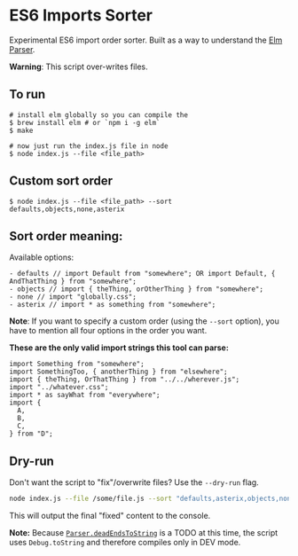 # ES6 Imports Sorter

Experimental ES6 import order sorter. Built as a way to understand the [Elm Parser](https://package.elm-lang.org/packages/elm/parser/latest/Parser).

**Warning**: This script over-writes files.

## To run

```
# install elm globally so you can compile the
$ brew install elm # or `npm i -g elm`
$ make 

# now just run the index.js file in node
$ node index.js --file <file_path>
```

## Custom sort order

```
$ node index.js --file <file_path> --sort defaults,objects,none,asterix
```

## Sort order meaning:

Available options:

```
- defaults // import Default from "somewhere"; OR import Default, { AndThatThing } from "somewhere";
- objects // import { theThing, orOtherThing } from "somewhere";
- none // import "globally.css";
- asterix // import * as something from "somewhere";
```

**Note**: If you want to specify a custom order (using the `--sort` option), you have to mention all four options in the order you want.

**These are the only valid import strings this tool can parse:**

```
import Something from "somewhere";
import SomethingToo, { anotherThing } from "elsewhere";
import { theThing, OrThatThing } from "../../wherever.js";
import "../whatever.css";
import * as sayWhat from "everywhere";
import { 
  A,
  B,
  C,
} from "D";
```

## Dry-run

Don't want the script to "fix"/overwrite files? Use the `--dry-run` flag.

```bash
node index.js --file /some/file.js --sort "defaults,asterix,objects,none" --dry-run
```

This will output the final "fixed" content to the console.

**Note:**
Because [`Parser.deadEndsToString`](https://github.com/elm/parser/blob/master/src/Parser.elm#L169) is a TODO at this time, the script uses `Debug.toString` and therefore compiles only in DEV mode.